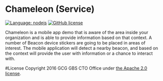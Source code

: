 # Chameleon (Service)
[![Language: nodejs](https://img.shields.io/badge/nodejs-4.4.7-orange.svg?style=flat)](https://nodejs.org)
[![GitHub license](https://img.shields.io/badge/license-Apache%202-blue.svg)](https://raw.githubusercontent.com/CognitiveBuild/ChameleonSwift/master/LICENSE)

Chameleon is a mobile app demo that is aware of the area inside your organization and is able to provide information based on that context. A number of Beacon device stickers are going to be placed in areas of interest. The mobile application will detect a nearby beacon, and based on the context will provide the user with information or a chance to interact with.

#License
Copyright 2016 GCG GBS CTO Office under [the Apache 2.0 license](LICENSE).
